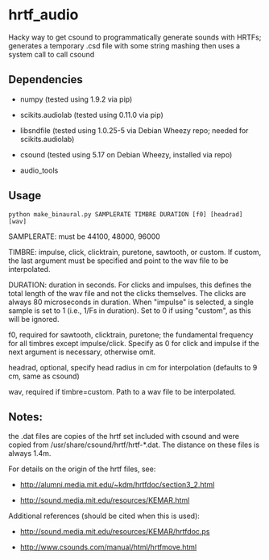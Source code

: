 hrtf_audio
==========

Hacky way to get csound to programmatically generate sounds with HRTFs;
generates a temporary .csd file with some string mashing then uses a system
call to call csound

Dependencies
-------------
  * numpy (tested using 1.9.2 via pip)

  * scikits.audiolab (tested using 0.11.0 via pip)

  * libsndfile (tested using 1.0.25-5 via Debian Wheezy repo; needed for
    scikits.audiolab)

  * csound (tested using 5.17 on Debian Wheezy, installed via repo)

  * audio_tools

Usage
-------------
```python make_binaural.py SAMPLERATE TIMBRE DURATION [f0] [headrad] [wav]```

SAMPLERATE: must be 44100, 48000, 96000

TIMBRE: impulse, click, clicktrain, puretone, sawtooth, or custom. If
    custom, the last argument must be specified and point to the wav file
    to be interpolated.

DURATION: duration in seconds. For clicks and impulses, this defines the
    total length of the wav file and not the clicks themselves. The clicks
    are always 80 microseconds in duration. When "impulse" is selected, a
    single sample is set to 1 (i.e., 1/Fs in duration). Set to 0 if using
    "custom", as this will be ignored.

f0, required for sawtooth, clicktrain, puretone; the fundamental
    frequency for all timbres except impulse/click. Specify as 0 for click
    and impulse if the next argument is necessary, otherwise omit.

headrad, optional, specify head radius in cm for interpolation (defaults to
    9 cm, same as csound)

wav, required if timbre=custom. Path to a wav file to be interpolated.

Notes:
----------

the .dat files are copies of the hrtf set included with csound and were copied
from /usr/share/csound/hrtf/hrtf-*.dat. The distance on these files is always
1.4m.

For details on the origin of the hrtf files, see:

  * http://alumni.media.mit.edu/~kdm/hrtfdoc/section3_2.html

  * http://sound.media.mit.edu/resources/KEMAR.html

Additional references (should be cited when this is used):

  * http://sound.media.mit.edu/resources/KEMAR/hrtfdoc.ps

  * http://www.csounds.com/manual/html/hrtfmove.html
